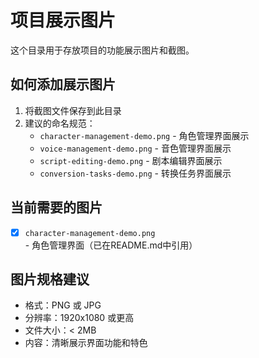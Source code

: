 # 项目展示图片

这个目录用于存放项目的功能展示图片和截图。

## 如何添加展示图片

1. 将截图文件保存到此目录
2. 建议的命名规范：
   - `character-management-demo.png` - 角色管理界面展示
   - `voice-management-demo.png` - 音色管理界面展示  
   - `script-editing-demo.png` - 剧本编辑界面展示
   - `conversion-tasks-demo.png` - 转换任务界面展示

## 当前需要的图片

- [x] `character-management-demo.png` - 角色管理界面（已在README.md中引用）

## 图片规格建议

- 格式：PNG 或 JPG
- 分辨率：1920x1080 或更高
- 文件大小：< 2MB
- 内容：清晰展示界面功能和特色